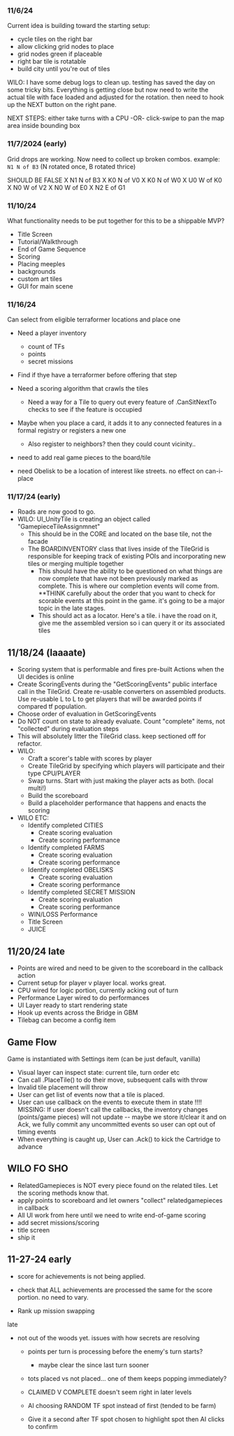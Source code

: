 ### 11/6/24
Current idea is building toward the starting setup: 
- cycle tiles on the right bar
- allow clicking grid nodes to place
- grid nodes green if placeable
- right bar tile is rotatable
- build city until you're out of tiles

WILO: I have some debug logs to clean up. testing has saved the day on some tricky bits. Everything is getting close but now need to write the actual tile with face loaded and adjusted for the rotation. then need to hook up the NEXT button on the right pane.

NEXT STEPS: either take turns with a CPU -OR- click-swipe to pan the map area inside bounding box


### 11/7/2024 (early)
Grid drops are working. Now need to collect up broken combos. example: `N1 N of B3`  (N rotated once, B rotated thrice) 


SHOULD BE FALSE
X N1 N of B3
X K0 N of V0
X K0 N of W0
X U0 W of K0
X N0 W of V2
X N0 W of E0
X N2 E of G1


### 11/10/24
What functionality needs to be put together for this to be a shippable MVP?
- Title Screen
- Tutorial/Walkthrough
- End of Game Sequence
- Scoring
- Placing meeples
- backgrounds
- custom art tiles
- GUI for main scene


### 11/16/24
Can select from eligible terraformer locations and place one
- Need a player inventory
    - count of TFs
    - points
    - secret missions
- Find if thye have a terraformer before offering that step
- Need a scoring algorithm that crawls the tiles
    - Need a way for a Tile to query out every feature of .CanSitNextTo checks to see if the feature is occupied

- Maybe when you place a card, it adds it to any connected features in a formal registry or registers a new one
    - Also register to neighbors? then they could count vicinity..
- need to add real game pieces to the board/tile
- need Obelisk to be a location of interest like streets. no effect on can-i-place


### 11/17/24 (early)
- Roads are now good to go.
- WILO: UI_UnityTile is creating an object called "GamepieceTileAssignmnet"
    - This should be in the CORE and located on the base tile, not the facade
    - The BOARDINVENTORY class that lives inside of the TileGrid is responsible for keeping track of existing POIs and incorporating new tiles or merging multiple together
        - This should have the ability to be questioned on what things are now complete that have not been previously marked as complete. This is where our completion events will come from. **THINK carefully about the order that you want to check for scorable events at this point in the game. it's going to be a major topic in the late stages.
        - This should act as a locator. Here's a tile. i have the road on it, give me the assembled version so i can query it or its associated tiles

## 11/18/24 (laaaate)
- Scoring system that is performable and fires pre-built Actions when the UI decides is online
- Create ScoringEvents during the "GetScoringEvents" public interface call in the TileGrid. Create re-usable converters on assembled products. Use re-usable L<GTA> to L<PS> to get players that will be awarded points if compared tf population.
- Choose order of evaluation in GetScoringEvents
- Do NOT count on state to already evaluate. Count "complete" items, not "collected" during evaluation steps
- This will absolutely litter the TileGrid class. keep sectioned off for refactor.
- WILO:
    - Craft a scorer's table with scores by player
    - Create TileGrid by specifying which players will participate and their type CPU/PLAYER
    - Swap turns. Start with just making the player acts as both. (local multi!)
    - Build the scoreboard
    - Build a placeholder performance that happens and enacts the scoring
- WILO ETC:
    - Identify completed CITIES
        - Create scoring evaluation
        - Create scoring performance
    - Identify completed FARMS
        - Create scoring evaluation
        - Create scoring performance
    - Identify completed OBELISKS
        - Create scoring evaluation
        - Create scoring performance
    - Identify completed SECRET MISSION
        - Create scoring evaluation
        - Create scoring performance
    - WIN/LOSS Performance
    - Title Screen
    - JUICE


## 11/20/24 late
- Points are wired and need to be given to the scoreboard in the callback action
- Current setup for player v player local. works great.
- CPU wired for logic portion, currently acking out of turn
- Performance Layer wired to do performances
- UI Layer ready to start rendering state
- Hook up events across the Bridge in GBM
- Tilebag can become a config item

## Game Flow
Game is instantiated with Settings item (can be just default, vanilla)
- Visual layer can inspect state: current tile, turn order etc
- Can call .PlaceTile() to do their move, subsequent calls with throw
- Invalid tile placement will throw
- User can get list of events now that a tile is placed.
- User can use callback on the events to execute them in state
!!!! MISSING: If user doesn't call the callbacks, the inventory changes (points/game pieces) will not update -- maybe we store it/clear it and on Ack, we fully commit any uncommitted events so user can opt out of timing events
- When everything is caught up, User can .Ack() to kick the Cartridge to advance

## WILO FO SHO
- RelatedGamepieces is NOT every piece found on the related tiles. Let the scoring methods know that.
- apply points to scoreboard and let owners "collect" relatedgamepieces in callback
- All UI work from here until we need to write end-of-game scoring
- add secret missions/scoring
- title screen
- ship it


## 11-27-24 early
- score for achievements is not being applied.
- check that ALL achievements are processed the same for the score portion. no need to vary.

- Rank up mission swapping

late

- not out of the woods yet. issues with how secrets are resolving
    - points per turn is processing before the enemy's turn starts?
        - maybe clear the since last turn sooner
    - tots placed vs not placed... one of them keeps popping immediately?
    - CLAIMED V COMPLETE doesn't seem right in later levels



    - AI choosing RANDOM TF spot instead of first (tended to be farm)
    - Give it a second after TF spot chosen to highlight spot then AI clicks to confirm